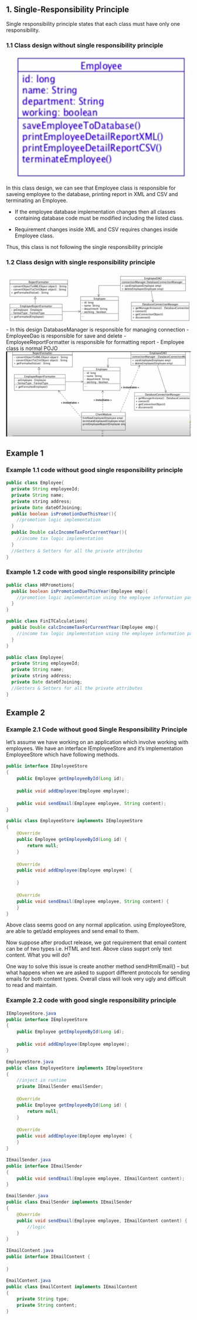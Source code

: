 ## 1. Single-Responsibility Principle ##
Single responsibility principle states that each class must have only one responsibility. 

### 1.1 Class design without single responsibility principle ###
<img src="img/Single-poor.png">
In this class design, we can see that Employee class is responsible for saveing employee to the database, printing report in XML and CSV and terminating an Employee. 
<br/>

- If the employee database implementation changes then all classes containing database code must be modified including the listed class.

- Requirement changes inside XML and CSV requires changes inside Employee class.

Thus, this class is not following the single responsibility principle

### 1.2 Class design with single responsibility principle ###
<img src="img/Single-good.png">
- In this design DatabaseManager is responsible for managing connection
- EmployeeDao is responsible for save and delete
- EmployeeReportFormatter is responsible for formatting report
- Employee class is normal POJO
<img src="img/Single-good-1.png">

## Example 1 ##
### Example 1.1 code without good single responsibility principle ###
```java
public class Employee{
  private String employeeId;
  private String name;
  private string address; 
  private Date dateOfJoining;
  public boolean isPromotionDueThisYear(){
    //promotion logic implementation
  }
  public Double calcIncomeTaxForCurrentYear(){
    //income tax logic implementation
  }
  //Getters & Setters for all the private attributes
}
```

### Example 1.2 code with good single responsibility principle 

```java
public class HRPromotions{
  public boolean isPromotionDueThisYear(Employee emp){
    //promotion logic implementation using the employee information passed
  }
}
```

```java
public class FinITCalculations{
  public Double calcIncomeTaxForCurrentYear(Employee emp){
    //income tax logic implementation using the employee information passed
  }
}
```

```java
public class Employee{ 
  private String employeeId;
  private String name;
  private string address; 
  private Date dateOfJoining;
  //Getters & Setters for all the private attributes
}
```

## Example 2 ##
### Example 2.1 Code without good Single Responsibility Principle ###
let’s assume we have working on an application which involve working with employees. We have an interface IEmployeeStore and it’s implementation EmployeeStore which have following methods.
```java
public interface IEmployeeStore 
{
    public Employee getEmployeeById(Long id);
     
    public void addEmployee(Employee employee);
     
    public void sendEmail(Employee employee, String content);
}
```

```java
public class EmployeeStore implements IEmployeeStore 
{
    @Override
    public Employee getEmployeeById(Long id) {
        return null;
    }
     
    @Override
    public void addEmployee(Employee employee) {
         
    }
 
    @Override
    public void sendEmail(Employee employee, String content) {      
    }
}
```
Above class seems good on any normal application. using EmployeeStore, are able to get/add employees and send email to them.

Now suppose after product release, we got requirement that email content can be of two types i.e. HTML and text. Above class supprt only text content. What you will do?

One way to solve this issue is create another method sendHtmlEmail() – but what happens when we are asked to support different protocols for sending emails for both content types. Overall class will look very ugly and difficult to read and maintain.

### Example 2.2 code with good single responsibility principle ###
```java
IEmployeeStore.java
public interface IEmployeeStore 
{   
    public Employee getEmployeeById(Long id);
     
    public void addEmployee(Employee employee);
}
```

```java
EmployeeStore.java
public class EmployeeStore implements IEmployeeStore 
{
    //inject in runtime
    private IEmailSender emailSender;
     
    @Override
    public Employee getEmployeeById(Long id) {
        return null;
    }
     
    @Override
    public void addEmployee(Employee employee) {
    }
}
```

```java
IEmailSender.java
public interface IEmailSender 
{
    public void sendEmail(Employee employee, IEmailContent content);
}
```

```java
EmailSender.java
public class EmailSender implements IEmailSender
{
    @Override
    public void sendEmail(Employee employee, IEmailContent content) {       
        //logic
    }
}
```

```java
IEmailContent.java
public interface IEmailContent {
     
}
```

```java
EmailContent.java
public class EmailContent implements IEmailContent 
{
    private String type;
    private String content;
}
```